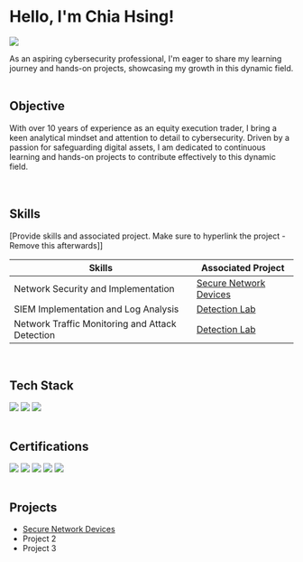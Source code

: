 # Hello, I'm Chia Hsing!
<a href="https://www.linkedin.com/in/chiahsing/"><img src="https://img.shields.io/badge/-LinkedIn-0072b1?&style=for-the-badge&logo=linkedin&logoColor=white" /></a>


As an aspiring cybersecurity professional, I'm eager to share my learning journey and hands-on projects, showcasing my growth in this dynamic field. </br>
</br>


## Objective

With over 10 years of experience as an equity execution trader, I bring a keen analytical mindset and attention to detail to cybersecurity. Driven by a passion for safeguarding digital assets, I am dedicated to continuous learning and hands-on projects to contribute effectively to this dynamic field.
</br></br></br>

## Skills
[Provide skills and associated project. Make sure to hyperlink the project - Remove this afterwards]]

| Skills                                         | Associated Project         |
|-----------------------------------------------|----------------------------|
| Network Security and Implementation           | <a href="https://github.com/chiahsing-loh/Secure-Network-Devices">Secure Network Devices</a>|
| SIEM Implementation and Log Analysis          | <a href="https://google.com">Detection Lab</a>|
| Network Traffic Monitoring and Attack Detection | <a href="https://google.com">Detection Lab</a>|

</br>


## Tech Stack

<div>
   <img src="https://img.shields.io/badge/-Cisco Packet Tracer%20-4D4D4D?&style=for-the-badge&logo=CISCO&logoColor=white" /> 
   <img src="https://img.shields.io/badge/Linux-FCC624?style=for-the-badge&logo=linux&logoColor=black"/>
   <img src="https://img.shields.io/badge/python-3670A0?style=for-the-badge&logo=python&logoColor=ffdd54"/>
</div>
</br>


## Certifications

<div>
<img src="https://img.shields.io/badge/-ISC2%20Certified%20in%20Cybersecurity-006400?&style=for-the-badge&logo=ISC2&logoColor=white" />
<img src="https://img.shields.io/badge/-Google%20Cybersecurity%20Certificate-DB4437?&style=for-the-badge&logo=Google&logoColor=white" />
<img src="https://img.shields.io/badge/-Microsoft%20Certified%20SC--900-00A4EF?&style=for-the-badge&logo=Microsoft&logoColor=white" />
<img src="https://img.shields.io/badge/-Networking Basics%20-4D4D4D?&style=for-the-badge&logo=CISCO&logoColor=white" />
<img src="https://img.shields.io/badge/-Linux%20Unhatch-FCC624?&style=for-the-badge&logo=Linux&logoColor=black" />

</div>
</br>


## Projects

- <a href="https://github.com/chiahsing-loh/Secure-Network-Devices">Secure Network Devices</a>
- Project 2
- Project 3


 
<!---
chiahsing-loh/chiahsing-loh is a ✨ special ✨ repository because its `README.md` (this file) appears on your GitHub profile.
You can click the Preview link to take a look at your changes.
--->
